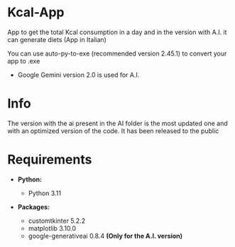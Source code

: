 # Kcal-App
App to get the total Kcal consumption in a day and in the version with A.I. it can generate diets (App in Italian)

You can use auto-py-to-exe (recommended version 2.45.1) to convert your app to .exe

- Google Gemini version 2.0 is used for A.I.

# Info
The version with the ai present in the AI ​​folder is the most updated one and with an optimized version of the code. It has been released to the public

# Requirements
- **Python:**
  - Python 3.11

- **Packages:**
  - customtkinter 5.2.2
  - matplotlib 3.10.0
  - google-generativeai 0.8.4 **(Only for the A.I. version)**
